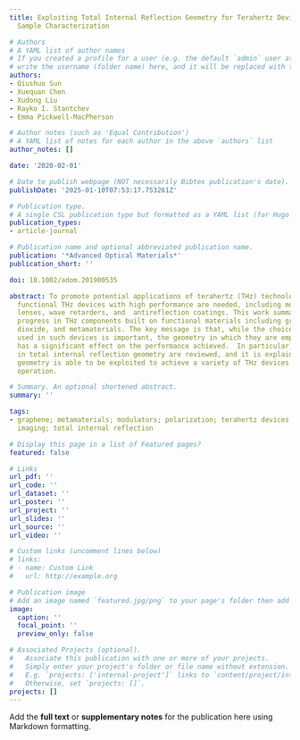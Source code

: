 ```yaml
---
title: Exploiting Total Internal Reflection Geometry for Terahertz Devices and Enhanced
  Sample Characterization

# Authors
# A YAML list of author names
# If you created a profile for a user (e.g. the default `admin` user at `content/authors/admin/`), 
# write the username (folder name) here, and it will be replaced with their full name and linked to their profile.
authors:
- Qiushuo Sun
- Xuequan Chen
- Xudong Liu
- Rayko I. Stantchev
- Emma Pickwell-MacPherson

# Author notes (such as 'Equal Contribution')
# A YAML list of notes for each author in the above `authors` list
author_notes: []

date: '2020-02-01'

# Date to publish webpage (NOT necessarily Bibtex publication's date).
publishDate: '2025-01-10T07:53:17.753261Z'

# Publication type.
# A single CSL publication type but formatted as a YAML list (for Hugo requirements).
publication_types:
- article-journal

# Publication name and optional abbreviated publication name.
publication: '*Advanced Optical Materials*'
publication_short: ''

doi: 10.1002/adom.201900535

abstract: To promote potential applications of terahertz (THz) technology, more advanced
  functional THz devices with high performance are needed, including modulators, polarizers,
  lenses, wave retarders, and  antireflection coatings. This work summarizes recent
  progress in THz components built on functional materials including graphene, vanadium
  dioxide, and metamaterials. The key message is that, while the choice of materials
  used in such devices is important, the geometry in which they are employed also
  has a significant effect on the performance achieved.  In particular, devices operating
  in total internal reflection geometry are reviewed, and it is explained how this
  geometry is able to be exploited to achieve a variety of THz devices with broadband
  operation.

# Summary. An optional shortened abstract.
summary: ''

tags:
- graphene; metamaterials; modulators; polarization; terahertz devices; terahertz
  imaging; total internal reflection

# Display this page in a list of Featured pages?
featured: false

# Links
url_pdf: ''
url_code: ''
url_dataset: ''
url_poster: ''
url_project: ''
url_slides: ''
url_source: ''
url_video: ''

# Custom links (uncomment lines below)
# links:
# - name: Custom Link
#   url: http://example.org

# Publication image
# Add an image named `featured.jpg/png` to your page's folder then add a caption below.
image:
  caption: ''
  focal_point: ''
  preview_only: false

# Associated Projects (optional).
#   Associate this publication with one or more of your projects.
#   Simply enter your project's folder or file name without extension.
#   E.g. `projects: ['internal-project']` links to `content/project/internal-project/index.md`.
#   Otherwise, set `projects: []`.
projects: []
---
```


Add the **full text** or **supplementary notes** for the publication here using Markdown formatting.
